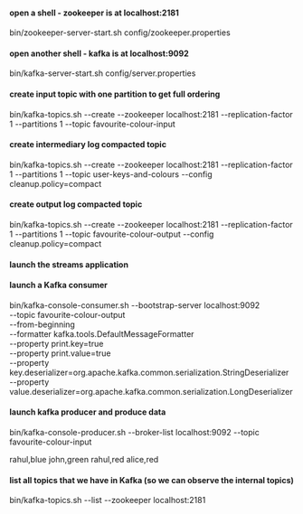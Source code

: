 #### open a shell - zookeeper is at localhost:2181
bin/zookeeper-server-start.sh config/zookeeper.properties

#### open another shell - kafka is at localhost:9092
bin/kafka-server-start.sh config/server.properties

#### create input topic with one partition to get full ordering
bin/kafka-topics.sh --create --zookeeper localhost:2181 --replication-factor 1 --partitions 1 --topic favourite-colour-input

#### create intermediary log compacted topic
bin/kafka-topics.sh --create --zookeeper localhost:2181 --replication-factor 1 --partitions 1 --topic user-keys-and-colours --config cleanup.policy=compact

#### create output log compacted topic
bin/kafka-topics.sh --create --zookeeper localhost:2181 --replication-factor 1 --partitions 1 --topic favourite-colour-output --config cleanup.policy=compact

#### launch the streams application

#### launch a Kafka consumer
bin/kafka-console-consumer.sh --bootstrap-server localhost:9092 \
    --topic favourite-colour-output \
    --from-beginning \
    --formatter kafka.tools.DefaultMessageFormatter \
    --property print.key=true \
    --property print.value=true \
    --property key.deserializer=org.apache.kafka.common.serialization.StringDeserializer \
    --property value.deserializer=org.apache.kafka.common.serialization.LongDeserializer

#### launch kafka producer and produce data
bin/kafka-console-producer.sh --broker-list localhost:9092 --topic favourite-colour-input

rahul,blue
john,green
rahul,red
alice,red

#### list all topics that we have in Kafka (so we can observe the internal topics)
bin/kafka-topics.sh --list --zookeeper localhost:2181

